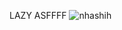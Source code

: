 LAZY ASFFFF
<span><img src="https://komarev.com/ghpvc/?username=nhashih&label=Profile%20views&color=181818&style=flat" alt="nhashih" /></span>
